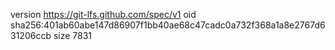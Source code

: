 version https://git-lfs.github.com/spec/v1
oid sha256:401ab60abe147d86907f1bb40ae68c47cadc0a732f368a1a8e2767d631206ccb
size 7831
